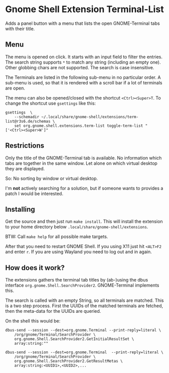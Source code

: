 
# Gnome Shell Extension Terminal-List

Adds a panel button with a menu that lists the open GNOME-Terminal tabs with
their title.

## Menu

The menu is opened on click. It starts with an input field to filter the
entries. The search string supports `*` to match any string (including an empty
one).  Other globbing chars are not supported. The search is case insensitive.

The Terminals are listed in the following sub-menu in no particular order. A
sub-menu is used, so that it is rendered with a scroll bar if a lot of
terminals are open.

The menu can also be opened/closed with the shortcut `<Ctrl><Super>T`.
To change the shortcut use `gsettings` like this:
```
gsettings  \
    --schemadir ~/.local/share/gnome-shell/extensions/term-list@r3s6.de/schemas \
    set org.gnome.shell.extensions.term-list toggle-term-list "['<Ctrl><Super>W']"
```

## Restrictions

Only the title of the GNOME-Terminal tab is available. No information which
tabs are together in the same window. Let alone on which virtual desktop they
are displayed.

So: No sorting by window or virtual desktop.

I'm __not__ actively searching for a solution, but if someone wants to provides
a patch I would be interested.

## Installing

Get the source and then just run `make install`. This will install the
extension to your home directory below `.local/share/gnome-shell/extensions`.

BTW: Call `make help` for all possible make targets.

After that you need to restart GNOME Shell. If you using X11 just hit `<ALT>F2`
and enter `r`. If you are using Wayland you need to log out and in again.

## How does it work?

The extensions gathers the terminal tab titles by (ab-)using the dbus interface
`org.gnome.Shell.SearchProvider2`. GNOME-Terminal implements this.

The search is called with an empty String, so all terminals are matched. This
is a two step process. First the UUIDs of the matched terminals are fetched,
then the meta-data for the UUIDs are queried.

On the shell this would be:

```
dbus-send --session --dest=org.gnome.Terminal --print-reply=literal \
    /org/gnome/Terminal/SearchProvider \
    org.gnome.Shell.SearchProvider2.GetInitialResultSet \
    array:string:""

dbus-send --session --dest=org.gnome.Terminal  --print-reply=literal \
    /org/gnome/Terminal/SearchProvider \
    org.gnome.Shell.SearchProvider2.GetResultMetas \
    array:string:<UUID1>,<UUID2>,...
```

